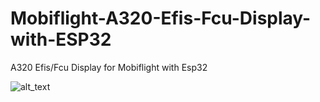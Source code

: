 # Mobiflight-A320-Efis-Fcu-Display-with-ESP32
A320 Efis/Fcu Display for Mobiflight with Esp32

![alt_text](https://github.com/gagagu/Mobiflight-A320-Efis-Fcu-Display-with-ESP32/blob/main/Fritzing/Fritzing-Schematic.png)
